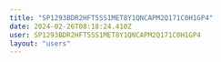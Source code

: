 ```yaml
---
title: "SP1293BDR2HFT5SS1MET8Y1QNCAPM2Q171C0H1GP4"
date: 2024-02-26T08:18:24.410Z
user: SP1293BDR2HFT5SS1MET8Y1QNCAPM2Q171C0H1GP4
layout: "users"
---
```

    